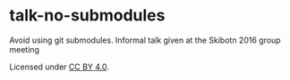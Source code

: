 # talk-no-submodules
Avoid using git submodules. Informal talk given at the Skibotn 2016 group meeting

Licensed under [CC BY 4.0](https://creativecommons.org/licenses/by/4.0/).
